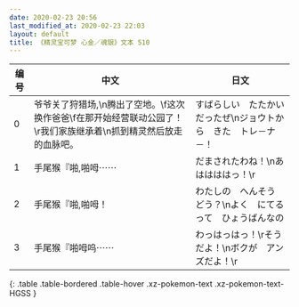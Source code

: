 ```yaml
---
date: 2020-02-23 20:56
last_modified_at: 2020-02-23 22:03
layout: default
title: 《精灵宝可梦 心金／魂银》文本 510
---
```

| 编号 | 中文 | 日文 |
| ---- | ---- | ---- |
| 0 | 爷爷关了狩猎场,\n腾出了空地。\f这次换作爸爸\f在那开始经营联动公园了！\r我们家族继承着\n抓到精灵然后放走的血脉吧。 | すばらしい　たたかい　だったぜ\nジョウトから　きた　トレ－ナ－！ |
| 1 | 手尾猴『啪,啪呣⋯⋯ | だまされたわね！\nあははははっ！\r |
| 2 | 手尾猴『啪,啪呣！ | わたしの　へんそう　どう？\nよく　にてるって　ひょうばんなの |
| 3 | 手尾猴『啪呣呜⋯⋯ | わっはっはっ！\rそうだよ！\nボクが　アンズだよ！\r |
{: .table .table-bordered .table-hover .xz-pokemon-text .xz-pokemon-text-HGSS }
